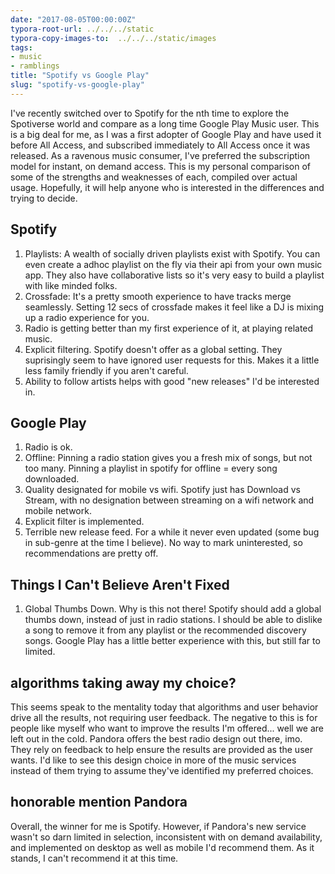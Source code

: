 ```yaml
---
date: "2017-08-05T00:00:00Z"
typora-root-url: ../../../static
typora-copy-images-to:  ../../../static/images
tags:
- music
- ramblings
title: "Spotify vs Google Play"
slug: "spotify-vs-google-play"
---
```


I've recently switched over to Spotify for the nth time to explore the Spotiverse world and compare as a long time Google Play Music user. This is a big deal for me, as I was a first adopter of Google Play and have used it before All Access, and subscribed immediately to All Access once it was released. As a ravenous music consumer, I've preferred the subscription model for instant, on demand access.
This is my personal comparison of some of the strengths and weaknesses of each, compiled over actual usage. Hopefully, it will help anyone who is interested in the differences and trying to decide.

## Spotify

1.  Playlists: A wealth of socially driven playlists exist with Spotify. You can even create a adhoc playlist on the fly via their api from your own music app. They also have collaborative lists so it's very easy to build a playlist with like minded folks.
2.  Crossfade: It's a pretty smooth experience to have tracks merge seamlessly. Setting 12 secs of crossfade makes it feel like a DJ is mixing up a radio experience for you.
3.  Radio is getting better than my first experience of it, at playing related music.
4.  Explicit filtering. Spotify doesn't offer as a global setting. They suprisingly seem to have ignored user requests for this. Makes it a little less family friendly if you aren't careful.
5.  Ability to follow artists helps with good "new releases" I'd be interested in.

## Google Play

1.  Radio is ok.
2.  Offline: Pinning a radio station gives you a fresh mix of songs, but not too many. Pinning a playlist in spotify for offline = every song downloaded.
3.  Quality designated for mobile vs wifi. Spotify just has Download vs Stream, with no designation between streaming on a wifi network and mobile network.
4.  Explicit filter is implemented.
5.  Terrible new release feed. For a while it never even updated (some bug in sub-genre at the time I believe). No way to mark uninterested, so recommendations are pretty off.

## Things I Can't Believe Aren't Fixed

1.  Global Thumbs Down. Why is this not there! Spotify should add a global thumbs down, instead of just in radio stations. I should be able to dislike a song to remove it from any playlist or the recommended discovery songs. Google Play has a little better experience with this, but still far to limited.

## algorithms taking away my choice?

This seems speak to the mentality today that algorithms and user behavior drive all the results, not requiring user feedback. The negative to this is for people like myself who want to improve the results I'm offered... well we are left out in the cold. Pandora offers the best radio design out there, imo. They rely on feedback to help ensure the results are provided as the user wants. I'd like to see this design choice in more of the music services instead of them trying to assume they've identified my preferred choices.

## honorable mention Pandora

Overall, the winner for me is Spotify. However, if Pandora's new service wasn't so darn limited in selection, inconsistent with on demand availability, and implemented on desktop as well as mobile I'd recommend them. As it stands, I can't recommend it at this time.
